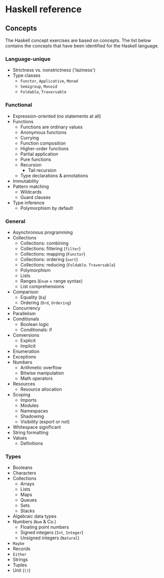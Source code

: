 # Haskell reference

## Concepts

The Haskell concept exercises are based on concepts. The list below contains the concepts that have been identified for the Haskell language.

### Language-unique

- Strictness vs. nonstrictness ('laziness')
- Type classes
  - `Functor`, `Applicative`, `Monad`
  - `Semigroup`, `Monoid`
  - `Foldable`, `Traversable`

### Functional

- Expression-oriented (no statements at all)
- Functions
  - Functions are ordinary values
  - Anonymous functions
  - Currying
  - Function composition
  - Higher-order functions
  - Partial application
  - Pure functions
  - Recursion
    - Tail recursion
  - Type declarations & annotations
- Immutability
- Pattern matching
  - Wildcards
  - Guard clauses
- Type inference
  - Polymorphism by default

### General

- Asynchronous programming
- Collections
  - Collections: combining
  - Collections: filtering (`filter`)
  - Collections: mapping (`Functor`)
  - Collections: ordering (`sort`)
  - Collections: reducing (`Foldable`. `Traversable`)
  - Polymorphism
  - Lists
  - Ranges (`Enum` + range syntax)
  - List comprehensions
- Comparison
  - Equality (`Eq`)
  - Ordering  (`Ord`, `Ordering`)
- Concurrency
- Parallelism
- Conditionals
  - Boolean logic
  - Conditionals: if
- Conversions
  - Explicit
  - Implicit
- Enumeration
- Exceptions
- Numbers
  - Arithmetic overflow
  - Bitwise manipulation
  - Math operators
- Resources
  - Resource allocation
- Scoping
  - Imports
  - Modules
  - Namespaces
  - Shadowing
  - Visibility (export or not)
- Whitespace significant
- String formatting
- Values
  - Definitions

### Types

- Booleans
- Characters
- Collections
  - Arrays
  - Lists
  - Maps
  - Queues
  - Sets
  - Stacks
- Algebraic data types
- Numbers (`Num` & Co.)
  - Floating point numbers
  - Signed integers (`Int`, `Integer`)
  - Unsigned integers (`Natural`)
- `Maybe`
- Records
- `Either`
- Strings
- Tuples
- Unit (`()`)
